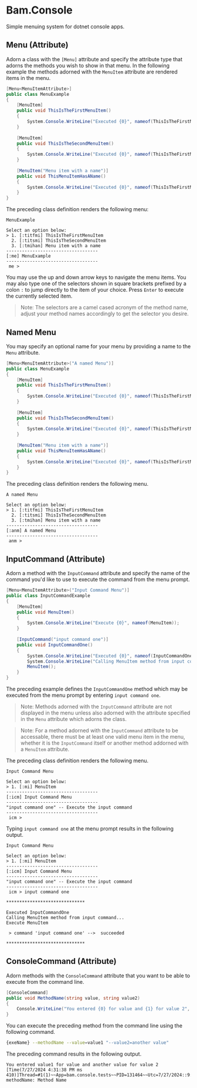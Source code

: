 # Bam.Console

Simple menuing system for dotnet console apps.

## Menu (Attribute)
Adorn a class with the `[Menu]` attribute and specify the attribute type that adorns the methods you wish to show in that menu.  In the following example the methods adorned with the `MenuItem` attribute are rendered items in the menu.

```csharp
[Menu<MenuItemAttribute>]
public class MenuExample
{
    [MenuItem]
    public void ThisIsTheFirstMenuItem()
    {
        System.Console.WriteLine("Executed {0}", nameof(ThisIsTheFirstMenuItem));
    }
    
    [MenuItem]
    public void ThisIsTheSecondMenuItem()
    {
        System.Console.WriteLine("Executed {0}", nameof(ThisIsTheFirstMenuItem));
    }
    
    [MenuItem("Menu item with a name")]
    public void ThisMenuItemHasAName()
    {
        System.Console.WriteLine("Executed {0}", nameof(ThisIsTheFirstMenuItem));
    }
}
```

The preceding class definition renders the following menu:

```
MenuExample

Select an option below:
> 1. [:titfmi] ThisIsTheFirstMenuItem
  2. [:titsmi] ThisIsTheSecondMenuItem
  3. [:tmihan] Menu item with a name
-----------------------------------
[:me] MenuExample
-----------------------------------
 me > 
```

You may use the up and down arrow keys to navigate the menu items.  You may also type one of the selectors shown in square brackets prefixed by a colon `:` to jump directly to the item of your choice.  Press `Enter` to execute the currently selected item.

> Note: The selectors are a camel cased acronym of the method name, adjust your method names accordingly to get the selector you desire.

## Named Menu
You may specify an optional name for your menu by providing a name to the `Menu` attribute.

```csharp
[Menu<MenuItemAttribute>("A named Menu")]
public class MenuExample
{
    [MenuItem]
    public void ThisIsTheFirstMenuItem()
    {
        System.Console.WriteLine("Executed {0}", nameof(ThisIsTheFirstMenuItem));
    }
    
    [MenuItem]
    public void ThisIsTheSecondMenuItem()
    {
        System.Console.WriteLine("Executed {0}", nameof(ThisIsTheFirstMenuItem));
    }
    
    [MenuItem("Menu item with a name")]
    public void ThisMenuItemHasAName()
    {
        System.Console.WriteLine("Executed {0}", nameof(ThisIsTheFirstMenuItem));
    }
}
```

The preceding class definition renders the following menu.

```
A named Menu

Select an option below:
> 1. [:titfmi] ThisIsTheFirstMenuItem
  2. [:titsmi] ThisIsTheSecondMenuItem
  3. [:tmihan] Menu item with a name
-----------------------------------
[:anm] A named Menu
-----------------------------------
 anm >
```

## InputCommand (Attribute)

Adorn a method with the `InputCommand` attribute and specify the name of the command you'd like to use to execute the command from the menu prompt.

```csharp
[Menu<MenuItemAttribute>("Input Command Menu")]
public class InputCommandExample
{
    [MenuItem]
    public void MenuItem()
    {
        System.Console.WriteLine("Execute {0}", nameof(MenuItem));
    }
    
    [InputCommand("input command one")]
    public void InputCommandOne()
    {
        System.Console.WriteLine("Executed {0}", nameof(InputCommandOne));
        System.Console.WriteLine("Calling MenuItem method from input command...");
        MenuItem();
    }
}
```

The preceding example defines the `InputCommandOne` method which may be executed from the menu prompt by entering `input command one`.

> Note: Methods adorned with the `InputCommand` attribute are not displayed in the menu unless also adorned with the attribute specified in the `Menu` attribute which adorns the class.

> Note: For a method adorned with the `InputCommand` attribute to be accessable, there must be at least one valid menu item in the menu, whether it is the `InputCommand` itself or another method addorned with a `MenuItem` attribute.

The preceding class definition renders the following menu.

```
Input Command Menu

Select an option below:
> 1. [:mi] MenuItem
-----------------------------------
[:icm] Input Command Menu
-----------------------------------
"input command one" -- Execute the input command
-----------------------------------
 icm > 
```

Typing `input command one` at the menu prompt results in the following output.

```
Input Command Menu

Select an option below:
> 1. [:mi] MenuItem
-----------------------------------
[:icm] Input Command Menu
-----------------------------------
"input command one" -- Execute the input command
-----------------------------------
 icm > input command one

******************************

Executed InputCommandOne
Calling MenuItem method from input command...
Execute MenuItem

 > command 'input command one' -->  succeeded

******************************
```

## ConsoleCommand (Attribute)
Adorn methods with the `ConsoleCommand` attribute that you want to be able to execute from the command line.


```csharp
[ConsoleCommand]
public void MethodName(string value, string value2)
{
    Console.WriteLine("You entered {0} for value and {1} for value 2", value, value2);
}
```

You can execute the preceding method from the command line using the following command.

```bash
{exeName} --methodName --value=value1 "--value2=another value"
```

The preceding command results in the following output.

```
You entered value1 for value and another value for value 2
[Time(7/27/2024 4:31:38 PM ms 410)]Thread=#1(1)~~App=bam.console.tests~~PID=131464~~Utc=7/27/2024::9:31 PM~~Executed methodName: Method Name
```